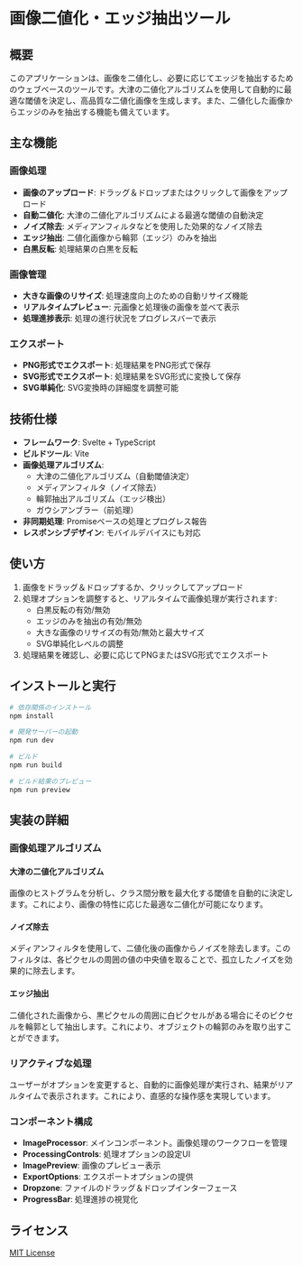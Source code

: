 # 画像二値化・エッジ抽出ツール

## 概要

このアプリケーションは、画像を二値化し、必要に応じてエッジを抽出するためのウェブベースのツールです。大津の二値化アルゴリズムを使用して自動的に最適な閾値を決定し、高品質な二値化画像を生成します。また、二値化した画像からエッジのみを抽出する機能も備えています。

## 主な機能

### 画像処理

- **画像のアップロード**: ドラッグ＆ドロップまたはクリックして画像をアップロード
- **自動二値化**: 大津の二値化アルゴリズムによる最適な閾値の自動決定
- **ノイズ除去**: メディアンフィルタなどを使用した効果的なノイズ除去
- **エッジ抽出**: 二値化画像から輪郭（エッジ）のみを抽出
- **白黒反転**: 処理結果の白黒を反転

### 画像管理

- **大きな画像のリサイズ**: 処理速度向上のための自動リサイズ機能
- **リアルタイムプレビュー**: 元画像と処理後の画像を並べて表示
- **処理進捗表示**: 処理の進行状況をプログレスバーで表示

### エクスポート

- **PNG形式でエクスポート**: 処理結果をPNG形式で保存
- **SVG形式でエクスポート**: 処理結果をSVG形式に変換して保存
- **SVG単純化**: SVG変換時の詳細度を調整可能

## 技術仕様

- **フレームワーク**: Svelte + TypeScript
- **ビルドツール**: Vite
- **画像処理アルゴリズム**:
  - 大津の二値化アルゴリズム（自動閾値決定）
  - メディアンフィルタ（ノイズ除去）
  - 輪郭抽出アルゴリズム（エッジ検出）
  - ガウシアンブラー（前処理）
- **非同期処理**: Promiseベースの処理とプログレス報告
- **レスポンシブデザイン**: モバイルデバイスにも対応

## 使い方

1. 画像をドラッグ＆ドロップするか、クリックしてアップロード
2. 処理オプションを調整すると、リアルタイムで画像処理が実行されます:
   - 白黒反転の有効/無効
   - エッジのみを抽出の有効/無効
   - 大きな画像のリサイズの有効/無効と最大サイズ
   - SVG単純化レベルの調整
3. 処理結果を確認し、必要に応じてPNGまたはSVG形式でエクスポート

## インストールと実行

```bash
# 依存関係のインストール
npm install

# 開発サーバーの起動
npm run dev

# ビルド
npm run build

# ビルド結果のプレビュー
npm run preview
```

## 実装の詳細

### 画像処理アルゴリズム

#### 大津の二値化アルゴリズム
画像のヒストグラムを分析し、クラス間分散を最大化する閾値を自動的に決定します。これにより、画像の特性に応じた最適な二値化が可能になります。

#### ノイズ除去
メディアンフィルタを使用して、二値化後の画像からノイズを除去します。このフィルタは、各ピクセルの周囲の値の中央値を取ることで、孤立したノイズを効果的に除去します。

#### エッジ抽出
二値化された画像から、黒ピクセルの周囲に白ピクセルがある場合にそのピクセルを輪郭として抽出します。これにより、オブジェクトの輪郭のみを取り出すことができます。

### リアクティブな処理
ユーザーがオプションを変更すると、自動的に画像処理が実行され、結果がリアルタイムで表示されます。これにより、直感的な操作感を実現しています。

### コンポーネント構成

- **ImageProcessor**: メインコンポーネント。画像処理のワークフローを管理
- **ProcessingControls**: 処理オプションの設定UI
- **ImagePreview**: 画像のプレビュー表示
- **ExportOptions**: エクスポートオプションの提供
- **Dropzone**: ファイルのドラッグ＆ドロップインターフェース
- **ProgressBar**: 処理進捗の視覚化

## ライセンス

[MIT License](LICENSE)
